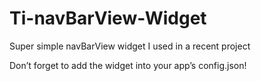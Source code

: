 # Ti-navBarView-Widget
Super simple navBarView widget I used in a recent project

Don’t forget to add the widget into your app’s config.json!
